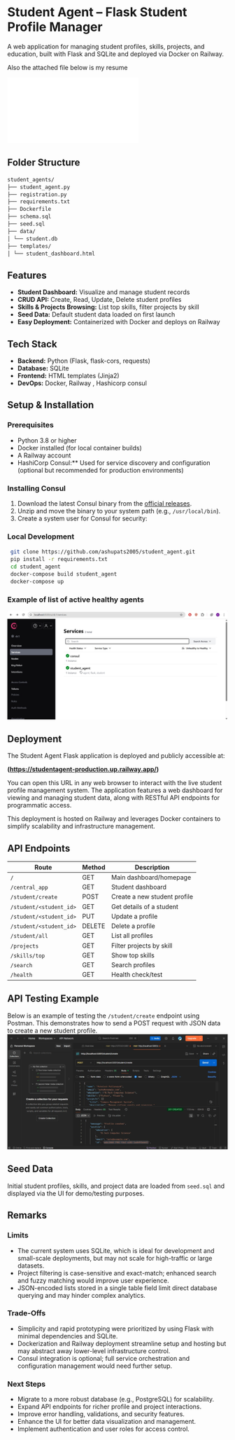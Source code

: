 # Student Agent – Flask Student Profile Manager

A web application for managing student profiles, skills, projects, and education, built with Flask and SQLite and deployed via Docker on Railway.

Also the attached file below is my resume

 ![resume](./Ashutoshresume.pdf)

## Folder Structure
```sh
student_agents/
├── student_agent.py
├── registration.py
├── requirements.txt
├── Dockerfile
├── schema.sql
├── seed.sql
├── data/
│ └── student.db
├── templates/
│ └── student_dashboard.html
```

## Features

- **Student Dashboard:** Visualize and manage student records  
- **CRUD API:** Create, Read, Update, Delete student profiles  
- **Skills & Projects Browsing:** List top skills, filter projects by skill  
- **Seed Data:** Default student data loaded on first launch  
- **Easy Deployment:** Containerized with Docker and deploys on Railway

## Tech Stack

- **Backend:** Python (Flask, flask-cors, requests)  
- **Database:** SQLite  
- **Frontend:** HTML templates (Jinja2)  
- **DevOps:** Docker, Railway , Hashicorp consul

## Setup & Installation

### Prerequisites

- Python 3.8 or higher  
- Docker installed (for local container builds)  
- A Railway account
- HashiCorp Consul:** Used for service discovery and configuration (optional but recommended for production environments)
  
### Installing Consul
1. Download the latest Consul binary from the [official releases](https://releases.hashicorp.com/consul/).  
2. Unzip and move the binary to your system path (e.g., `/usr/local/bin`).  
3. Create a system user for Consul for security:

### Local Development

```sh
 git clone https://github.com/ashupats2005/student_agent.git
 pip install -r requirements.txt
 cd student_agent
 docker-compose build student_agent
 docker-compose up

```

### Example of list of active healthy agents
 ![consul healthy agents list](./agents.jpg)
 
## Deployment

The Student Agent Flask application is deployed and publicly accessible at:

**(https://studentagent-production.up.railway.app/)**

You can open this URL in any web browser to interact with the live student profile management system. The application features a web dashboard for viewing and managing student data, along with RESTful API endpoints for programmatic access.

This deployment is hosted on Railway and leverages Docker containers to simplify scalability and infrastructure management.

## API Endpoints

| Route                      | Method | Description                   |
|----------------------------|--------|-------------------------------|
| `/`                        | GET    | Main dashboard/homepage       |
| `/central_app`             | GET    | Student dashboard             |
| `/student/create`          | POST   | Create a new student profile  |
| `/student/<student_id>`    | GET    | Get details of a student      |
| `/student/<student_id>`    | PUT    | Update a profile              |
| `/student/<student_id>`    | DELETE | Delete a profile              |
| `/student/all`             | GET    | List all profiles             |
| `/projects`                | GET    | Filter projects by skill      |
| `/skills/top`              | GET    | Show top skills               |
| `/search`                  | GET    | Search profiles               |
| `/health`                  | GET    | Health check/test             |


## API Testing Example

Below is an example of testing the `/student/create` endpoint using Postman. This demonstrates how to send a POST request with JSON data to create a new student profile.
 ![postmanimage](./postman.jpg)



## Seed Data

Initial student profiles, skills, and project data are loaded from `seed.sql` and displayed via the UI for demo/testing purposes.

## Remarks

### Limits
- The current system uses SQLite, which is ideal for development and small-scale deployments, but may not scale for high-traffic or large datasets.
- Project filtering is case-sensitive and exact-match; enhanced search and fuzzy matching would improve user experience.
- JSON-encoded lists stored in a single table field limit direct database querying and may hinder complex analytics.

### Trade-Offs
- Simplicity and rapid prototyping were prioritized by using Flask with minimal dependencies and SQLite.
- Dockerization and Railway deployment streamline setup and hosting but may abstract away lower-level infrastructure control.
- Consul integration is optional; full service orchestration and configuration management would need further setup.

### Next Steps
- Migrate to a more robust database (e.g., PostgreSQL) for scalability.
- Expand API endpoints for richer profile and project interactions.
- Improve error handling, validations, and security features.
- Enhance the UI for better data visualization and management.
- Implement authentication and user roles for access control.










